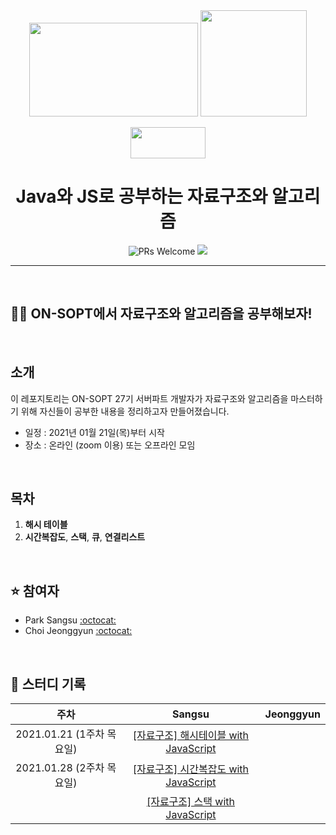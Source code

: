 <div align="center">


  <img height="150" width="270" src="https://user-images.githubusercontent.com/59385491/105012044-0c629380-5a81-11eb-87f6-87f49bcbfad6.png">
  <img height="170" width="170" src="https://img.icons8.com/color/344/javascript.png">

<p>
<img height="50" width="120" src="https://user-images.githubusercontent.com/59385491/99065767-39ab4500-25eb-11eb-9490-9d2a4202dd96.png">
<p>

<p>

  # Java와 JS로 공부하는 자료구조와 알고리즘


</div>

<div align=center>

<img alt="PRs Welcome" src="https://img.shields.io/badge/PRs-welcome-brightgreen.svg?style=flat-square" />
<a href="https://hits.seeyoufarm.com"><img src="https://hits.seeyoufarm.com/api/count/incr/badge.svg?url=https%3A%2F%2Fgithub.com%2FSOPT-Learning-JS%2FDataStructure&count_bg=%2379C83D&title_bg=%23555555&icon=&icon_color=%23E7E7E7&title=hits&edge_flat=false"/></a>

</div>


---

<br>

## 👨‍💻 ON-SOPT에서 자료구조와 알고리즘을 공부해보자!


<br>

## 소개

이 레포지토리는 ON-SOPT 27기 서버파트 개발자가 자료구조와 알고리즘을 마스터하기 위해 자신들이 공부한 내용을 정리하고자 만들어졌습니다. 

-   일정 : 2021년 01월 21일(목)부터 시작
-   장소 : 온라인 (zoom 이용) 또는 오프라인 모임

<br>

## 목차

1. **해시 테이블**
2. **시간복잡도**, **스택**, **큐**, **연결리스트**

<br>

## ⭐️ 참여자

-   Park Sangsu [:octocat:](https://github.com/epitoneproject)
-   Choi Jeonggyun [:octocat:](https://github.com/wjdrbs96)


<br>

## 📘 스터디 기록

|           주차            |               Sangsu               |             Jeonggyun              | 
| :-----------------------: | :-------------------------------: | :-------------------------------: |
| 2021.01.21 (1주차 목요일) | [[자료구조] 해시테이블 with JavaScript](https://overcome-the-limits.tistory.com/entry/%EC%9E%90%EB%A3%8C%EA%B5%AC%EC%A1%B0-%ED%95%B4%EC%8B%9C%ED%85%8C%EC%9D%B4%EB%B8%94-with-JavaScript) |  | 
| 2021.01.28 (2주차 목요일) | [[자료구조] 시간복잡도 with JavaScript](https://overcome-the-limits.tistory.com/entry/%EC%9E%90%EB%A3%8C%EA%B5%AC%EC%A1%B0-%EC%8B%9C%EA%B0%84%EB%B3%B5%EC%9E%A1%EB%8F%84-with-JavaScript) |  | 
| | [[자료구조] 스택 with JavaScript](https://overcome-the-limits.tistory.com/entry/%EC%9E%90%EB%A3%8C%EA%B5%AC%EC%A1%B0-%EC%8A%A4%ED%83%9D-with-JavaScript?category=910696) |